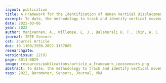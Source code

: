 ```yaml
---
layout: publication
title: A Framework for the Identification of Human Vertical Displacement Activity Based on Multi-Sensor Data
excerpt: To date, the methodology to track and identify vertical movement from large-scale unstructured data sets is lacking. Here, we design and develop such a framework to accurately and systematically identify the sparse human vertical displacement activity typically buried into the predominantly horizontal mobility.
date: 2022-03-06
year: 2022
author: Manivannan, A., Willemse, E. J., Balamurali B. T., Chin, W. C. B., Zhou, Y., Tunçer, B., Barrat, A., and Bouffanais, R.
journal: IEEE Sensors
cat: Journal Article
doi: 10.1109/JSEN.2022.3157806
researchgate: 
versionissue: 22(8)
page: 8011-8029
image: resources/publications/article_a_framework_ieeesensors.png
abstract: To date, the methodology to track and identify vertical movement from large-scale unstructured data sets is lacking. Here, we design and develop such a framework to accurately and systematically identify the sparse human vertical displacement activity typically buried into the predominantly horizontal mobility. Our framework uses sensor data from a barometer, accelerometer, and Wi-Fi scanner coupled with an extraction step involving a combination of feature engineering and data segmentation. This methodology is subsequently integrated into a machine-learning-based classifier to automatically distinguish vertical displacement activity—with 98% overall accuracy and a 92% F1-score—from its horizontal counterpart. We illustrate the potential of this framework by applying it to an unstructured large-scale data set associated with over 16,000 participants going about their daily activity in the city-state of Singapore. With the vertical movements of this large group uncovered, we can analyze the specific features of this activity class using its statistical distribution. This new knowledge would have significant ramifications for the architectural design of vertical cities.
tags: 2022, Barometer, Sensors, Journal, VDA
---
```




